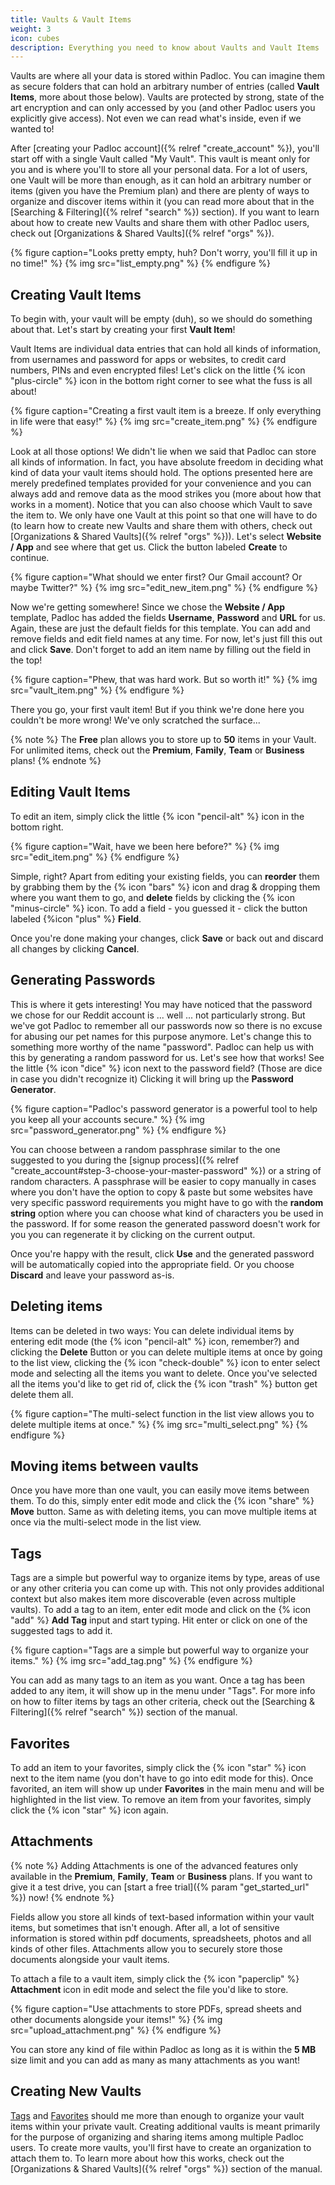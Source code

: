 ```yaml
---
title: Vaults & Vault Items
weight: 3
icon: cubes
description: Everything you need to know about Vaults and Vault Items
---
```


Vaults are where all your data is stored within Padloc. You can imagine them as
secure folders that can hold an arbitrary number of entries (called **Vault
Items**, more about those below). Vaults are protected by strong, state of the
art encryption and can only accessed by you (and other Padloc users you
explicitly give access). Not even we can read what's inside, even if we wanted
to!

After [creating your Padloc account]({% relref "create_account" %}), you'll
start off with a single Vault called "My Vault". This vault is meant only for
you and is where you'll to store all your personal data. For a lot of users, one
Vault will be more than enough, as it can hold an arbitrary number or items
(given you have the Premium plan) and there are plenty of ways to organize and
discover items within it (you can read more about that in the [Searching &
Filtering]({% relref "search" %}) section). If you want to learn about how to
create new Vaults and share them with other Padloc users, check out
[Organizations & Shared Vaults]({% relref "orgs" %}).

{% figure caption="Looks pretty empty, huh? Don't worry, you'll fill it up in no time!" %}
{% img src="list_empty.png" %} {% endfigure %}

## Creating Vault Items

To begin with, your vault will be empty (duh), so we should do something about
that. Let's start by creating your first **Vault Item**!

Vault Items are individual data entries that can hold all kinds of information,
from usernames and password for apps or websites, to credit card numbers, PINs
and even encrypted files! Let's click on the little {% icon "plus-circle" %}
icon in the bottom right corner to see what the fuss is all about!

{% figure caption="Creating a first vault item is a breeze. If only everything in life were that easy!" %}
{% img src="create_item.png" %} {% endfigure %}

Look at all those options! We didn't lie when we said that Padloc can store all
kinds of information. In fact, you have absolute freedom in deciding what kind
of data your vault items should hold. The options presented here are merely
predefined templates provided for your convenience and you can always add and
remove data as the mood strikes you (more about how that works in a moment).
Notice that you can also choose which Vault to save the item to. We only have
one Vault at this point so that one will have to do (to learn how to create new
Vaults and share them with others, check out [Organizations & Shared
Vaults]({% relref "orgs" %})). Let's select **Website / App** and see where that
get us. Click the button labeled **Create** to continue.

{% figure caption="What should we enter first? Our Gmail account? Or maybe Twitter?" %}
{% img src="edit_new_item.png" %} {% endfigure %}

Now we're getting somewhere! Since we chose the **Website / App** template,
Padloc has added the fields **Username**, **Password** and **URL** for us.
Again, these are just the default fields for this template. You can add and
remove fields and edit field names at any time. For now, let's just fill this
out and click **Save**. Don't forget to add an item name by filling out the
field in the top!

{% figure caption="Phew, that was hard work. But so worth it!" %}
{% img src="vault_item.png" %} {% endfigure %}

There you go, your first vault item! But if you think we're done here you
couldn't be more wrong! We've only scratched the surface...

{% note %} The **Free** plan allows you to store up to **50** items in your
Vault. For unlimited items, check out the **Premium**, **Family**, **Team** or
**Business** plans! {% endnote %}

## Editing Vault Items

To edit an item, simply click the little {% icon "pencil-alt" %} icon in the
bottom right.

{% figure caption="Wait, have we been here before?" %}
{% img src="edit_item.png" %} {% endfigure %}

Simple, right? Apart from editing your existing fields, you can **reorder** them
by grabbing them by the {% icon "bars" %} icon and drag & dropping them where
you want them to go, and **delete** fields by clicking the
{% icon "minus-circle" %} icon. To add a field - you guessed it - click the
button labeled {%icon "plus" %} **Field**.

Once you're done making your changes, click **Save** or back out and discard all
changes by clicking **Cancel**.

## Generating Passwords

This is where it gets interesting! You may have noticed that the password we
chose for our Reddit account is ... well ... not particularly strong. But we've
got Padloc to remember all our passwords now so there is no excuse for abusing
our pet names for this purpose anymore. Let's change this to something more
worthy of the name "password". Padloc can help us with this by generating a
random password for us. Let's see how that works! See the little
{% icon "dice" %} icon next to the password field? (Those are dice in case you
didn't recognize it) Clicking it will bring up the **Password Generator**.

{% figure caption="Padloc's password generator is a powerful tool to help you keep all your accounts secure." %}
{% img src="password_generator.png" %} {% endfigure %}

You can choose between a random passphrase similar to the one suggested to you
during the [signup
process]({% relref "create_account#step-3-choose-your-master-password" %}) or a
string of random characters. A passphrase will be easier to copy manually in
cases where you don't have the option to copy & paste but some websites have
very specific password requirements you might have to go with the **random
string** option where you can choose what kind of characters you be used in the
password. If for some reason the generated password doesn't work for you you can
regenerate it by clicking on the current output.

Once you're happy with the result, click **Use** and the generated password will
be automatically copied into the appropriate field. Or you choose **Discard**
and leave your password as-is.

## Deleting items

Items can be deleted in two ways: You can delete individual items by entering
edit mode (the {% icon "pencil-alt" %} icon, remember?) and clicking the
**Delete** Button or you can delete multiple items at once by going to the list
view, clicking the {% icon "check-double" %} icon to enter select mode and
selecting all the items you want to delete. Once you've selected all the items
you'd like to get rid of, click the {% icon "trash" %} button get delete them
all.

{% figure caption="The multi-select function in the list view allows you to delete multiple items at once." %}
{% img src="multi_select.png" %} {% endfigure %}

## Moving items between vaults

Once you have more than one vault, you can easily move items between them. To do
this, simply enter edit mode and click the {% icon "share" %} **Move** button.
Same as with deleting items, you can move multiple items at once via the
multi-select mode in the list view.

## Tags

Tags are a simple but powerful way to organize items by type, areas of use or
any other criteria you can come up with. This not only provides additional
context but also makes item more discoverable (even across multiple vaults). To
add a tag to an item, enter edit mode and click on the {% icon "add" %} **Add
Tag** input and start typing. Hit enter or click on one of the suggested tags to
add it.

{% figure caption="Tags are a simple but powerful way to organize your items." %}
{% img src="add_tag.png" %} {% endfigure %}

You can add as many tags to an item as you want. Once a tag has been added to
any item, it will show up in the menu under "Tags". For more info on how to
filter items by tags an other criteria, check out the [Searching &
Filtering]({% relref "search" %}) section of the manual.

## Favorites

To add an item to your favorites, simply click the {% icon "star" %} icon next
to the item name (you don't have to go into edit mode for this). Once favorited,
an item will show up under **Favorites** in the main menu and will be
highlighted in the list view. To remove an item from your favorites, simply
click the {% icon "star" %} icon again.

## Attachments

{% note %} Adding Attachments is one of the advanced features only available in
the **Premium**, **Family**, **Team** or **Business** plans. If you want to give
it a test drive, you can [start a free trial]({% param "get_started_url" %})
now! {% endnote %}

Fields allow you store all kinds of text-based information within your vault
items, but sometimes that isn't enough. After all, a lot of sensitive
information is stored within pdf documents, spreadsheets, photos and all kinds
of other files. Attachments allow you to securely store those documents
alongside your vault items.

To attach a file to a vault item, simply click the {% icon "paperclip" %}
**Attachment** icon in edit mode and select the file you'd like to store.

{% figure caption="Use attachments to store PDFs, spread sheets and other documents alongside your items!" %}
{% img src="upload_attachment.png" %} {% endfigure %}

You can store any kind of file within Padloc as long as it is within the **5
MB** size limit and you can add as many as many attachments as you want!

## Creating New Vaults

[Tags](#tags) and [Favorites](#favorites) should me more than enough to organize
your vault items within your private vault. Creating additional vaults is meant
primarily for the purpose of organizing and sharing items among multiple Padloc
users. To create more vaults, you'll first have to create an organization to
attach them to. To learn more about how this works, check out the [Organizations
& Shared Vaults]({% relref "orgs" %}) section of the manual.
